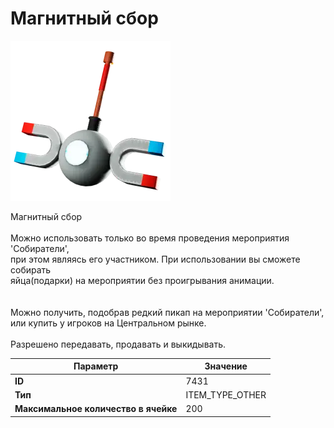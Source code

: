 # Магнитный сбор

![Item Image](../img/7431.webp?raw=true)

Магнитный сбор<br><br>Можно использовать только во время проведения мероприятия 'Собиратели',<br>при этом являясь его участником. При использовании вы сможете собирать<br>яйца(подарки) на мероприятии без проигрывания анимации.<br><br><br>Можно получить, подобрав редкий пикап на мероприятии 'Собиратели',<br>или купить у игроков на Центральном рынке.<br><br>Разрешено передавать, продавать и выкидывать.


| Параметр | Значение |
|----------|----------|
| **ID** | 7431 |
| **Тип** | ITEM_TYPE_OTHER |
| **Максимальное количество в ячейке** | 200 |

